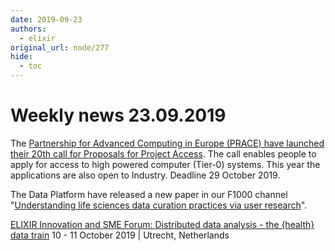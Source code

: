 ```yaml
---
date: 2019-09-23
authors:
  - elixir
original_url: node/277
hide:
  - toc
---
```


# Weekly news 23.09.2019

<p>The&nbsp;<a href="https://elixir-europe.us4.list-manage.com/track/click?u=751beffce2e491f94d6f66918&amp;id=f6228d267e&amp;e=64fa86a9a6" target="_blank">Partnership for Advanced Computing in Europe (PRACE) have launched their 20th call for Proposals for Project Access</a>. The call enables people to apply for access to&nbsp;high powered computer (Tier-0) systems. This year the applications are also open to Industry. Deadline 29 October 2019.&nbsp;</p>

<p>The Data Platform have released a new paper in our F1000 channel "<a href="https://elixir-europe.us4.list-manage.com/track/click?u=751beffce2e491f94d6f66918&amp;id=6445cb2427&amp;e=64fa86a9a6" target="_blank">Understanding life sciences data curation practices via user research</a>". &nbsp;&nbsp;</p>

<p><a href="https://elixir-europe.us4.list-manage.com/track/click?u=751beffce2e491f94d6f66918&amp;id=67b7221f9e&amp;e=64fa86a9a6" target="_blank">ELIXIR Innovation and SME Forum: Distributed data analysis - the {health} data train</a>&nbsp;10 - 11 October 2019 | Utrecht, Netherlands</p>

<p>&nbsp;</p>

